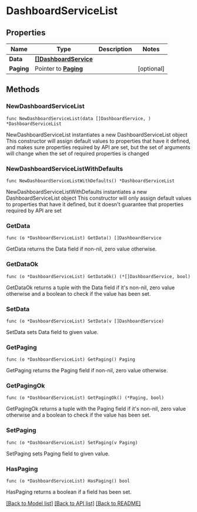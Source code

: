 # DashboardServiceList

## Properties

Name | Type | Description | Notes
------------ | ------------- | ------------- | -------------
**Data** | [**[]DashboardService**](DashboardService.md) |  | 
**Paging** | Pointer to [**Paging**](Paging.md) |  | [optional] 

## Methods

### NewDashboardServiceList

`func NewDashboardServiceList(data []DashboardService, ) *DashboardServiceList`

NewDashboardServiceList instantiates a new DashboardServiceList object
This constructor will assign default values to properties that have it defined,
and makes sure properties required by API are set, but the set of arguments
will change when the set of required properties is changed

### NewDashboardServiceListWithDefaults

`func NewDashboardServiceListWithDefaults() *DashboardServiceList`

NewDashboardServiceListWithDefaults instantiates a new DashboardServiceList object
This constructor will only assign default values to properties that have it defined,
but it doesn't guarantee that properties required by API are set

### GetData

`func (o *DashboardServiceList) GetData() []DashboardService`

GetData returns the Data field if non-nil, zero value otherwise.

### GetDataOk

`func (o *DashboardServiceList) GetDataOk() (*[]DashboardService, bool)`

GetDataOk returns a tuple with the Data field if it's non-nil, zero value otherwise
and a boolean to check if the value has been set.

### SetData

`func (o *DashboardServiceList) SetData(v []DashboardService)`

SetData sets Data field to given value.


### GetPaging

`func (o *DashboardServiceList) GetPaging() Paging`

GetPaging returns the Paging field if non-nil, zero value otherwise.

### GetPagingOk

`func (o *DashboardServiceList) GetPagingOk() (*Paging, bool)`

GetPagingOk returns a tuple with the Paging field if it's non-nil, zero value otherwise
and a boolean to check if the value has been set.

### SetPaging

`func (o *DashboardServiceList) SetPaging(v Paging)`

SetPaging sets Paging field to given value.

### HasPaging

`func (o *DashboardServiceList) HasPaging() bool`

HasPaging returns a boolean if a field has been set.


[[Back to Model list]](../README.md#documentation-for-models) [[Back to API list]](../README.md#documentation-for-api-endpoints) [[Back to README]](../README.md)


